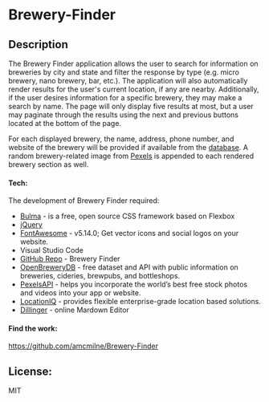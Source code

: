 # Brewery-Finder

## Description

The Brewery Finder application allows the user to search for information on breweries by city and state and filter the response by type (e.g. micro brewery, nano brewery, bar, etc.). The application will also automatically render results for the user's current location, if any are nearby. Additionally, if the user desires information for a specific brewery, they may make a search by name. The page will only display five results at most, but a user may paginate through the results using the next and previous buttons located at the bottom of the page.

For each displayed brewery, the name, address, phone number, and website of the brewery will be provided if available from the [database](https://www.openbrewerydb.org/). A random brewery-related image from [Pexels](https://www.pexels.com/api/) is appended to each rendered brewery section as well.

#### Tech:

The development of Brewery Finder required:

* [Bulma] - is a free, open source CSS framework based on Flexbox
* [jQuery]
* [FontAwesome] - v5.14.0; Get vector icons and social logos on your website.
* Visual Studio Code
* [GitHub Repo] - Brewery Finder
* [OpenBreweryDB] -  free dataset and API with public information on breweries, cideries, brewpubs, and bottleshops.
* [PexelsAPI] - helps you incorporate the world’s best free stock photos and videos into your app or website.
* [LocationIQ] - provides flexible enterprise-grade location based solutions.
* [Dillinger] - online Mardown Editor

#### Find the work: 

https://github.com/amcmilne/Brewery-Finder


License:
----

MIT




 
   [jQuery]: <http://jquery.com>
   [Bulma]: https://bulma.io/
   [FontAwesome]:https://fontawesome.com/
   [GitHub Repo]: https://amcmilne.github.io/Brewery-Finder/
   [OpenBreweryDB]: https://www.openbrewerydb.org/
   [PexelsApi]: https://www.pexels.com/api/
   [LocationIQ]: https://locationiq.com/
   [Dillinger]: https://dillinger.io/
